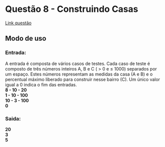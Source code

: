 # Questão 8 - Construindo Casas
[Link questão]()
## Modo de uso
### Entrada:
A entrada é composta de vários casos de testes. Cada caso de teste é composto de três números inteiros A, B e C ( > 0 e ≤ 1000) separados por um espaço. Estes números representam as medidas da casa (A e B) e o percentual máximo liberado para construir nesse bairro (C). Um único valor igual a 0 indica o fim das entradas.
<br>**8 - 10 - 20**
<br>**1 - 10 - 100**
<br>**10 - 3 - 100**
<br>**0**
### Saida:
**20**
<br>**3**
<br>**5**
